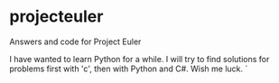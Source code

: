 # projecteuler
Answers and code for Project Euler

I have wanted to learn Python for a while.  I will try to find solutions for problems first with 'c', then with Python and C#.  Wish me luck.
`
